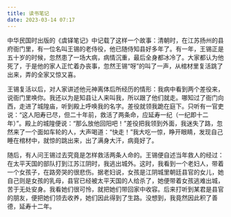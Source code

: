 ```yaml
---
title: 读书笔记
date: 2023-03-14 07:17
---
```


中华民国时出版的《虞铎笔记》中记载了这样一个故事：清朝时，在江苏扬州的县府衙门里，有一位名叫王锡的老侍役，他已随侍知县好多年了。有一年，王锡正是五十岁的时候，忽然患了一场大病，病情沉重，最后全身都冰冷了。大家都认为他死了，于是他的家人正忙着办丧事，忽然王锡“呀”的叫了一声，从棺材里复活跳了出来，弄的全家又惊又喜。

王锡复活以后，对人家讲述他元神离体后所经历的情形：我病中看到两个差役来，说衙门里唤你。我还以为是知县让人来叫我，所以跟了他们就走。哪知过了衙门向西，走进了城隍庙，听到殿上呼唤我的名字。差役就领我跪在庭下。只听有一官吏说：“这人阳寿已尽，但二十年前，救活了两条命，应延寿一纪（一纪即十二年）”。殿上的城隍便说：“那么放他回阳吧！”差役把我领到外面，我迷失了路，忽然来了一个面如车轮的人，大声喝道：“快走！”我大吃一惊，睁开眼睛，发现自己睡在棺材中，就惊的跳出来，出了满身大汗，病竟好了。

随后，有人问王锡过去究竟是怎样救活两条人命的。王锡便自述当年救人的经过：在太平天国的部队打到江苏江阴时，我逃出城外。这时，我看到一个老妇人，带着一个女孩子，在路旁哭的很悲伤。据老妇说，女孩是江阴城里朝廷县官的女儿，她自己则是女孩的乳母，县官已经被太平天国的人给杀了，她便带着女孩逃难出城，苦于无处安身。我看她们很可怜，就把她们带回家中收容。后来打听到某君是县官的朋友，便把她们领去收养，她们因此得到了生路。没想到，我竟然因此积了善德，延寿十二年。
